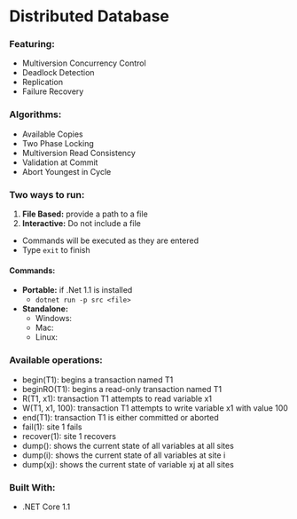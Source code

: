 # Distributed Database

### Featuring:
* Multiversion Concurrency Control
* Deadlock Detection
* Replication
* Failure Recovery

### Algorithms:
* Available Copies
* Two Phase Locking
* Multiversion Read Consistency
* Validation at Commit
* Abort Youngest in Cycle

### Two ways to run:
1. __File Based:__ provide a path to a file
2. __Interactive:__ Do not include a file
  * Commands will be executed as they are entered
  * Type `exit` to finish

#### Commands:
* __Portable:__ if .Net 1.1 is installed
  * `dotnet run -p src <file>`
* __Standalone:__
  * Windows: 
  * Mac: 
  * Linux: 

### Available operations:
* begin(T1): begins a transaction named T1
* beginRO(T1): begins a read-only transaction named T1
* R(T1, x1): transaction T1 attempts to read variable x1
* W(T1, x1, 100): transaction T1 attempts to write variable x1 with value 100
* end(T1): transaction T1 is either committed or aborted
* fail(1): site 1 fails
* recover(1): site 1 recovers
* dump(): shows the current state of all variables at all sites
* dump(i): shows the current state of all variables at site i
* dump(xj): shows the current state of variable xj at all sites

### Built With:
* .NET Core 1.1
